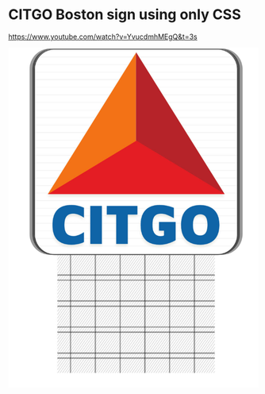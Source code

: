 # CITGO Boston sign using only CSS
https://www.youtube.com/watch?v=YvucdmhMEgQ&t=3s

![CITGO](https://github.com/diegotauchert/citgo-css/blob/master/thumb.jpg)
